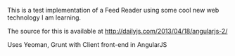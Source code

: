 This is a test implementation of a Feed Reader using some cool new web
technology I am learning.

The source for this is available at http://dailyjs.com/2013/04/18/angularjs-2/

Uses Yeoman, Grunt with Client front-end in AngularJS
